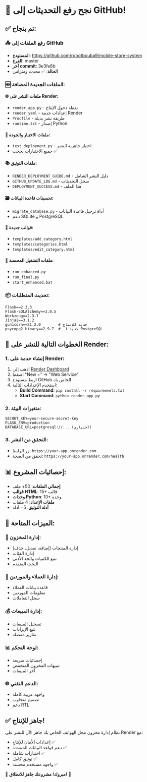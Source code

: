 # 🎉 نجح رفع التحديثات إلى GitHub!

## ✅ تم بنجاح:

### 📤 رفع الملفات إلى GitHub

- **المستودع**: https://github.com/robotbouba9/mobile-store-system
- **الفرع**: master
- **آخر commit**: 3e3fe8b
- **الحالة**: ✅ محدث ومتزامن

### 🆕 الملفات الجديدة المضافة:

#### 🌐 ملفات النشر على Render:

- `render_app.py` - نقطة دخول الإنتاج
- `render.yaml` - إعدادات خدمة Render
- `Procfile` - طريقة نشر بديلة
- `runtime.txt` - إصدار Python

#### 🧪 ملفات الاختبار والجودة:

- `test_deployment.py` - اختبار جاهزية النشر
- جميع الاختبارات نجحت ✅

#### 📚 ملفات التوثيق:

- `RENDER_DEPLOYMENT_GUIDE.md` - دليل النشر الشامل
- `GITHUB_UPDATE_LOG.md` - سجل التحديثات
- `DEPLOYMENT_SUCCESS.md` - هذا الملف

#### 🗃️ تحسينات قاعدة البيانات:

- `migrate_database.py` - أداة ترحيل قاعدة البيانات
- دعم SQLite و PostgreSQL

#### 🎨 قوالب جديدة:

- `templates/add_category.html`
- `templates/categories.html`
- `templates/edit_category.html`

#### 🔧 ملفات التشغيل المحسنة:

- `run_enhanced.py`
- `run_final.py`
- `start_enhanced.bat`

### 📦 تحديث المتطلبات:

```
Flask==2.3.3
Flask-SQLAlchemy==3.0.5
Werkzeug==2.3.7
Jinja2==3.1.2
gunicorn==21.2.0        # جديد للإنتاج
psycopg2-binary==2.9.7  # جديد لـ PostgreSQL
```

## 🚀 الخطوات التالية للنشر على Render:

### 1. إنشاء خدمة على Render:

1. اذهب إلى [Render Dashboard](https://dashboard.render.com/)
2. اضغط "New +" → "Web Service"
3. اربط مستودع GitHub الخاص بك
4. استخدم الإعدادات التالية:
   - **Build Command**: `pip install -r requirements.txt`
   - **Start Command**: `python render_app.py`

### 2. متغيرات البيئة:

```
SECRET_KEY=your-secure-secret-key
FLASK_ENV=production
DATABASE_URL=postgresql://... (اختياري)
```

### 3. التحقق من النشر:

- زر الرابط: `https://your-app.onrender.com`
- تحقق من الصحة: `https://your-app.onrender.com/health`

## 📊 إحصائيات المشروع:

- **إجمالي الملفات**: 50+ ملف
- **قوالب HTML**: 15+ قالب
- **وحدات Python**: 10+ وحدة
- **ملفات الإعداد**: 4 ملفات
- **أدلة التوثيق**: 5+ أدلة

## 🎯 الميزات المتاحة:

### 📱 إدارة المخزون:

- إدارة المنتجات (إضافة، تعديل، حذف)
- إدارة الفئات
- تتبع الكميات والحد الأدنى
- البحث المتقدم

### 👥 إدارة العملاء والموردين:

- قاعدة بيانات العملاء
- معلومات الموردين
- سجل التعاملات

### 💰 إدارة المبيعات:

- تسجيل المبيعات
- تتبع الإيرادات
- تقارير مفصلة

### 📊 لوحة التحكم:

- إحصائيات سريعة
- تنبيهات المخزون المنخفض
- آخر المبيعات

### 🌐 الدعم التقني:

- واجهة عربية كاملة
- تصميم متجاوب
- دعم RTL

## ✅ جاهز للإنتاج!

نظام إدارة مخزون محل الهواتف الخاص بك جاهز الآن للنشر على Render مع:

- إعدادات الأمان للإنتاج ✅
- دعم قواعد البيانات المتعددة ✅
- اختبارات شاملة ✅
- توثيق كامل ✅
- واجهة مستخدم محسنة ✅

🎉 **مبروك! مشروعك جاهز للانطلاق!** 🎉
